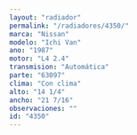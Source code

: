 ```yaml
---
layout: "radiador"
permalink: "/radiadores/4350/"
marca: "Nissan"
modelo: "Ichi Van"
ano: "1987"
motor: "L4 2.4"
transmision: "Automática"
parte: "63097"
clima: "Con clima"
alto: "14 1/4"
ancho: "21 7/16"
observaciones: ""
id: "4350"
---
```


